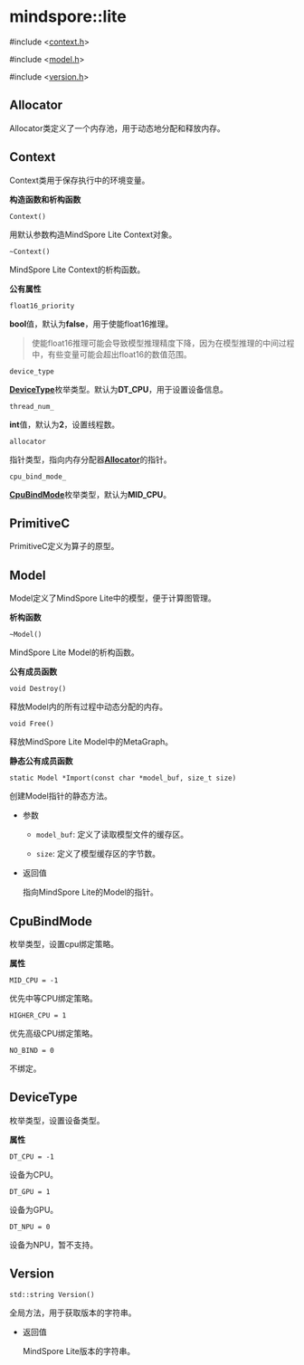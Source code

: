 # mindspore::lite

#include &lt;[context.h](https://gitee.com/mindspore/mindspore/blob/master/mindspore/lite/include/context.h)&gt;

#include &lt;[model.h](https://gitee.com/mindspore/mindspore/blob/master/mindspore/lite/include/model.h)&gt;

#include &lt;[version.h](https://gitee.com/mindspore/mindspore/blob/master/mindspore/lite/include/version.h)&gt;


## Allocator

Allocator类定义了一个内存池，用于动态地分配和释放内存。

## Context

Context类用于保存执行中的环境变量。

**构造函数和析构函数**

```
Context()
```

用默认参数构造MindSpore Lite Context对象。

```
~Context()
```

MindSpore Lite Context的析构函数。

**公有属性**

```
float16_priority
```

**bool**值，默认为**false**，用于使能float16推理。

> 使能float16推理可能会导致模型推理精度下降，因为在模型推理的中间过程中，有些变量可能会超出float16的数值范围。

```
device_type
```

[**DeviceType**](https://www.mindspore.cn/lite/docs/zh-CN/master/apicc/lite.html#devicetype)枚举类型。默认为**DT_CPU**，用于设置设备信息。

```
thread_num_
```

**int**值，默认为**2**，设置线程数。

```
allocator
```

指针类型，指向内存分配器[**Allocator**](https://www.mindspore.cn/lite/docs/zh-CN/master/apicc/lite.html#allocator)的指针。

```
cpu_bind_mode_ 
```

[**CpuBindMode**](https://www.mindspore.cn/lite/docs/zh-CN/master/apicc/lite.html#cpubindmode)枚举类型，默认为**MID_CPU**。 

## PrimitiveC

PrimitiveC定义为算子的原型。

## Model

Model定义了MindSpore Lite中的模型，便于计算图管理。

**析构函数**

```
~Model()
```

MindSpore Lite Model的析构函数。

**公有成员函数**

```     
void Destroy()
```

释放Model内的所有过程中动态分配的内存。

```
void Free()
```

释放MindSpore Lite Model中的MetaGraph。

**静态公有成员函数**

```
static Model *Import(const char *model_buf, size_t size)
```

创建Model指针的静态方法。

- 参数    

  - `model_buf`: 定义了读取模型文件的缓存区。   

  - `size`: 定义了模型缓存区的字节数。

- 返回值  

  指向MindSpore Lite的Model的指针。
      
## CpuBindMode
枚举类型，设置cpu绑定策略。

**属性**

```
MID_CPU = -1
```

优先中等CPU绑定策略。

```
HIGHER_CPU = 1
```

优先高级CPU绑定策略。

```
NO_BIND = 0
```

不绑定。

## DeviceType
枚举类型，设置设备类型。

**属性**

```
DT_CPU = -1
```

设备为CPU。

```
DT_GPU = 1
```

设备为GPU。

```
DT_NPU = 0
```

设备为NPU，暂不支持。

## Version

```
std::string Version()
```
全局方法，用于获取版本的字符串。

- 返回值

    MindSpore Lite版本的字符串。